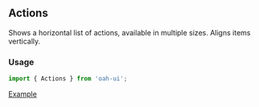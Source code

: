 ## Actions

Shows a horizontal list of actions, available in multiple sizes. Aligns items vertically.

### Usage

```js
import { Actions } from 'oah-ui';
```

[Example](demo://Example.tsx)
